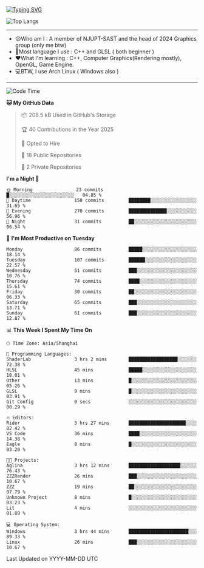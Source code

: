 <a href="https://git.io/typing-svg">
  <img src="https://readme-typing-svg.demolab.com?font=Fira+Code&pause=1000&random=false&width=435&separator=%3D&lines=std%3A%3Aprintln(%22Hello,+world!%22);" alt="Typing SVG" />
</a>

![Top Langs](https://github-readme-stats.vercel.app/api/top-langs/?username=FOTH0626&theme=transparent)

---

- 😉Who am I : A member of NJUPT-SAST and the head of 2024 Graphics group (only me btw)
- 📖Most language I use : C++ and GLSL ( both beginner )
- ❤What I'm learning : C++, Computer Graphics(Rendering mostly), OpenGL, Game Engine.
- 💻BTW, I use Arch Linux ( Windows also )
---
<!--START_SECTION:waka-->
![Code Time](http://img.shields.io/badge/Code%20Time-143%20hrs%2050%20mins-blue)

**🐱 My GitHub Data** 

> 📦 208.5 kB Used in GitHub's Storage 
 > 
> 🏆 40 Contributions in the Year 2025
 > 
> 💼 Opted to Hire
 > 
> 📜 18 Public Repositories 
 > 
> 🔑 2 Private Repositories 
 > 
**I'm a Night 🦉** 

```text
🌞 Morning                23 commits          █░░░░░░░░░░░░░░░░░░░░░░░░   04.85 % 
🌆 Daytime                150 commits         ████████░░░░░░░░░░░░░░░░░   31.65 % 
🌃 Evening                270 commits         ██████████████░░░░░░░░░░░   56.96 % 
🌙 Night                  31 commits          ██░░░░░░░░░░░░░░░░░░░░░░░   06.54 % 
```
📅 **I'm Most Productive on Tuesday** 

```text
Monday                   86 commits          █████░░░░░░░░░░░░░░░░░░░░   18.14 % 
Tuesday                  107 commits         ██████░░░░░░░░░░░░░░░░░░░   22.57 % 
Wednesday                51 commits          ███░░░░░░░░░░░░░░░░░░░░░░   10.76 % 
Thursday                 74 commits          ████░░░░░░░░░░░░░░░░░░░░░   15.61 % 
Friday                   30 commits          ██░░░░░░░░░░░░░░░░░░░░░░░   06.33 % 
Saturday                 65 commits          ███░░░░░░░░░░░░░░░░░░░░░░   13.71 % 
Sunday                   61 commits          ███░░░░░░░░░░░░░░░░░░░░░░   12.87 % 
```


📊 **This Week I Spent My Time On** 

```text
🕑︎ Time Zone: Asia/Shanghai

💬 Programming Languages: 
ShaderLab                3 hrs 2 mins        ██████████████████░░░░░░░   72.38 % 
HLSL                     45 mins             █████░░░░░░░░░░░░░░░░░░░░   18.01 % 
Other                    13 mins             █░░░░░░░░░░░░░░░░░░░░░░░░   05.26 % 
GLSL                     9 mins              █░░░░░░░░░░░░░░░░░░░░░░░░   03.91 % 
Git Config               0 secs              ░░░░░░░░░░░░░░░░░░░░░░░░░   00.29 % 

🔥 Editors: 
Rider                    3 hrs 27 mins       █████████████████████░░░░   82.42 % 
VS Code                  36 mins             ████░░░░░░░░░░░░░░░░░░░░░   14.38 % 
Eagle                    8 mins              █░░░░░░░░░░░░░░░░░░░░░░░░   03.20 % 

🐱‍💻 Projects: 
Aglina                   3 hrs 12 mins       ███████████████████░░░░░░   76.43 % 
ZZZRender                26 mins             ███░░░░░░░░░░░░░░░░░░░░░░   10.67 % 
ZZZ                      19 mins             ██░░░░░░░░░░░░░░░░░░░░░░░   07.79 % 
Unknown Project          8 mins              █░░░░░░░░░░░░░░░░░░░░░░░░   03.23 % 
Lit                      4 mins              ░░░░░░░░░░░░░░░░░░░░░░░░░   01.89 % 

💻 Operating System: 
Windows                  3 hrs 44 mins       ██████████████████████░░░   89.33 % 
Linux                    26 mins             ███░░░░░░░░░░░░░░░░░░░░░░   10.67 % 
```


 Last Updated on YYYY-MM-DD UTC
<!--END_SECTION:waka-->

